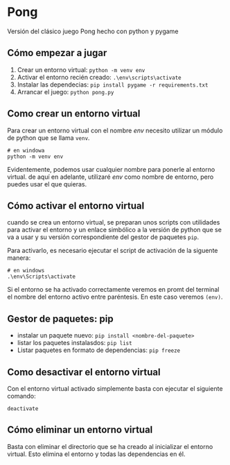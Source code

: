 # Pong

Versión del clásico juego Pong hecho con python y pygame

## Cómo empezar a jugar

1. Crear un entorno virtual: `python -m venv env`
2. Activar el entorno recién creado: `.\env\scripts\activate`
3. Instalar las dependecias: `pip install pygame -r requirements.txt`
4. Arrancar el juego: `python pong.py`

## Como crear un entorno virtual

Para crear un entorno virtual con el nombre _env_ necesito utilizar
un módulo de python que se llama `venv`.

```
# en windowa 
python -m venv env
```

Evidentemente, podemos usar cualquier nombre para ponerle al entorno
virtual. de aquí en adelante, utilizaré _env_ como nombre de entorno,
pero puedes usar el que quieras.

## Cómo activar el entorno virtual

cuando se crea un entorno virtual, se preparan unos scripts con utilidades
para activar el entorno y un enlace simbólico a la versión de python que 
se va a usar y su versión correspondiente del gestor de paquetes `pip`.

Para activarlo, es necesario ejecutar el script de activación de la
siguente manera:

```
# en windows 
.\env\Scripts\activate

```
Si el entorno se ha activado correctamente veremos en promt del 
terminal el nombre del entorno activo entre paréntesis. En este 
caso veremos `(env)`.

## Gestor de paquetes: pip

- instalar un paquete nuevo: `pip install <nombre-del-paquete>`
- listar los paquetes instalasdos: `pip list`
- Listar paquetes en formato de dependencias: `pip freeze`

## Como desactivar el entorno virtual

Con el entorno virtual activado simplemente basta con 
ejecutar el siguiente comando:

```
deactivate
```

## Cómo eliminar un entorno virtual

Basta con eliminar el directorio que se ha creado al 
inicializar el entorno virtual. Esto elimina el entorno 
y todas las dependencias en él.